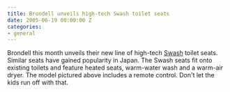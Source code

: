 ```yaml
---
title: Brondell unveils high-tech Swash toilet seats
date: 2005-06-19 00:00:00 Z
categories:
- general
---
```


Brondell this month unveils their new line of high-tech [Swash](http://www.brondell.com/Swash-600-400.php4) toilet seats. Similar seats have gained popularity in Japan. The Swash seats fit onto existing toilets and feature heated seats, warm-water wash and a warm-air dryer. The model pictured above includes a remote control. Don't let the kids run off with that.
